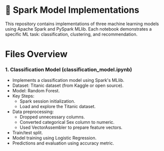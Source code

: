# 📁 Spark Model Implementations

This repository contains implementations of three machine learning models using Apache Spark and PySpark MLlib. Each notebook demonstrates a specific ML task: classification, clustering, and recommendation.

# Files Overview
### 1. Classification Model (classification_model.ipynb)
* Implements a classification model using Spark's MLlib.
* Dataset: Titanic dataset (from Kaggle or open source).
* Model: Random Forest.
* Key Steps:
  * Spark session initialization.
  * Load and explore the Titanic dataset.
* Data preprocessing:
  * Dropped unnecessary columns.
  * Converted categorical Sex column to numeric.
  * Used VectorAssembler to prepare feature vectors.
* Train/test split.
* Model training using Logistic Regression.
* Predictions and evaluation using accuracy metric.
